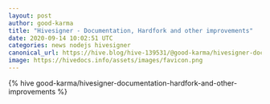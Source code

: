 ```yaml
---
layout: post
author: good-karma
title: "Hivesigner - Documentation, Hardfork and other improvements"
date: 2020-09-14 10:02:51 UTC
categories: news nodejs hivesigner
canonical_url: https://hive.blog/hive-139531/@good-karma/hivesigner-documentation-hardfork-and-other-improvements
image: https://hivedocs.info/assets/images/favicon.png
---
```

{% hive good-karma/hivesigner-documentation-hardfork-and-other-improvements %}
